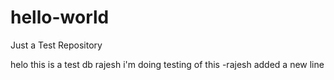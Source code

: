 # hello-world
Just a Test Repository

helo this is a test db
rajesh i'm doing testing of this
-rajesh
added a new line
